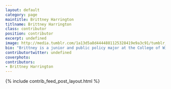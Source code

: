 ```yaml
---
layout: default
category: page
maintitle: Brittney Harrington
titlname: Brittney Harrington
class: contributor
position: contributor
excerpt: undefined
image: http://media.tumblr.com/1a13d5a8d4444881125328419e9a3c91/tumblr_inline_mmcrmzTOTm1rkj9dw.png
bio: "Brittney is a junior and public policy major at the College of William and Mary. She likes black coffee, cats, and smashing the white supremacist patriarchy."
contributortwitter: undefined
coverphoto: 
contributors: 
- Brittney Harrington
---
```

{% include contrib_feed_post_layout.html %}
